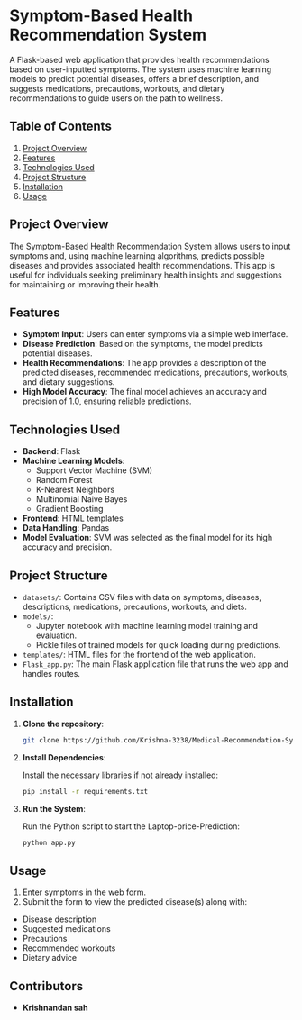 # Symptom-Based Health Recommendation System

A Flask-based web application that provides health recommendations based on user-inputted symptoms. The system uses machine learning models to predict potential diseases, offers a brief description, and suggests medications, precautions, workouts, and dietary recommendations to guide users on the path to wellness.

## Table of Contents
1. [Project Overview](#project-overview)
2. [Features](#features)
3. [Technologies Used](#technologies-used)
4. [Project Structure](#project-structure)
5. [Installation](#installation)
6. [Usage](#usage)


## Project Overview

The Symptom-Based Health Recommendation System allows users to input symptoms and, using machine learning algorithms, predicts possible diseases and provides associated health recommendations. This app is useful for individuals seeking preliminary health insights and suggestions for maintaining or improving their health.


## Features

- **Symptom Input**: Users can enter symptoms via a simple web interface.
- **Disease Prediction**: Based on the symptoms, the model predicts potential diseases.
- **Health Recommendations**: The app provides a description of the predicted diseases, recommended medications, precautions, workouts, and dietary suggestions.
- **High Model Accuracy**: The final model achieves an accuracy and precision of 1.0, ensuring reliable predictions.

## Technologies Used

- **Backend**: Flask
- **Machine Learning Models**: 
  - Support Vector Machine (SVM)
  - Random Forest
  - K-Nearest Neighbors
  - Multinomial Naive Bayes
  - Gradient Boosting
- **Frontend**: HTML templates
- **Data Handling**: Pandas
- **Model Evaluation**: SVM was selected as the final model for its high accuracy and precision.

## Project Structure

- `datasets/`: Contains CSV files with data on symptoms, diseases, descriptions, medications, precautions, workouts, and diets.
- `models/`: 
  - Jupyter notebook with machine learning model training and evaluation.
  - Pickle files of trained models for quick loading during predictions.
- `templates/`: HTML files for the frontend of the web application.
- `Flask_app.py`: The main Flask application file that runs the web app and handles routes.

## Installation

1. **Clone the repository**:
   ```bash
   git clone https://github.com/Krishna-3238/Medical-Recommendation-System.git
   
2. **Install Dependencies**:

   Install the necessary libraries if not already installed:

   ```bash
   pip install -r requirements.txt
   ```

3. **Run the System**:

   Run the Python script to start the Laptop-price-Prediction:

   ```bash
   python app.py
   ```
## Usage
1. Enter symptoms in the web form.
2. Submit the form to view the predicted disease(s) along with:
  - Disease description
  - Suggested medications
  - Precautions
  - Recommended workouts
  - Dietary advice

## Contributors
- **Krishnandan sah**
